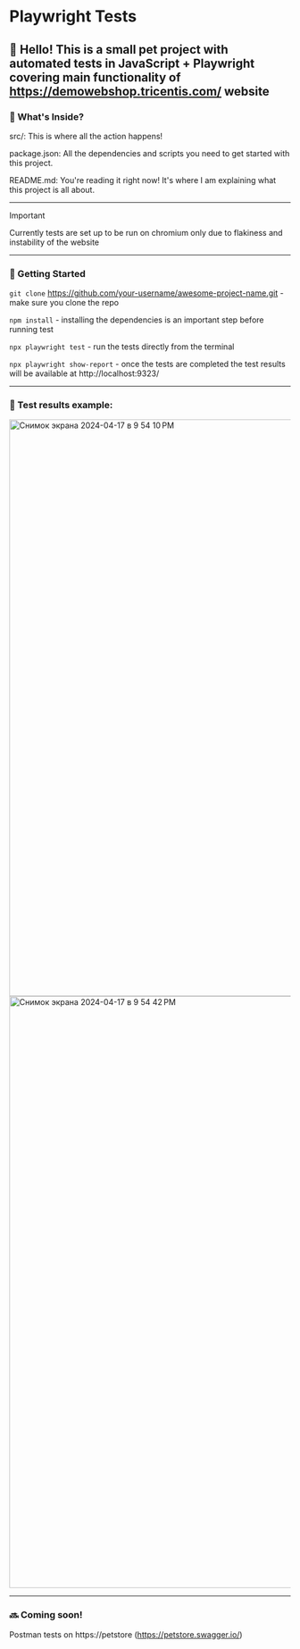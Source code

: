 # Playwright Tests

## 🐰 Hello! This is a small pet project with automated tests in **JavaScript + Playwright** covering main functionality of https://demowebshop.tricentis.com/ website

### 🌿 What's Inside?

src/: This is where all the action happens! 

package.json: All the dependencies and scripts you need to get started with this project.

README.md: You're reading it right now! It's where I am explaining what this project is all about.

***

> [!IMPORTANT]
> Currently tests are set up to be run on chromium only due to flakiness and instability of the website

***

### 🐾 Getting Started

`git clone` https://github.com/your-username/awesome-project-name.git - make sure you clone the repo  

`npm install` - installing the dependencies is an important step before running test

`npx playwright test` - run the tests directly from the terminal

`npx playwright show-report` - once the tests are completed the test results will be available at http://localhost:9323/

***

### 🎉 Test results example:
<img width="1033" alt="Снимок экрана 2024-04-17 в 9 54 10 PM" src="https://github.com/aafanasevaa/Playwright_Postman_Tests/assets/93313607/cae9c671-73ad-4145-af52-92324dc76b1d">
<img width="1060" alt="Снимок экрана 2024-04-17 в 9 54 42 PM" src="https://github.com/aafanasevaa/Playwright_Postman_Tests/assets/93313607/9527e252-8717-4401-bcf4-00ada886d19e">

***

### 🔜 Coming soon!
Postman tests on https://petstore (https://petstore.swagger.io/)
